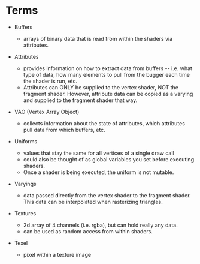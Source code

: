 # Terms
- Buffers 
  - arrays of binary data that is read from within the shaders via attributes.

- Attributes
  - provides information on how to extract data from buffers -- i.e. what type of data, how many elements to pull from the bugger each time the shader is run, etc.
  - Attributes can ONLY be supplied to the vertex shader, NOT the fragment shader. However, attribute data can be copied as a varying and supplied to the fragment shader that way.

- VAO (Vertex Array Object)
  -  collects information about the state of attributes, which attributes pull data from which buffers, etc.

- Uniforms 
  - values that stay the same for all vertices of a single draw call
  - could also be thought of as global variables you set before executing shaders.
  - Once a shader is being executed, the uniform is not mutable.

- Varyings 
  - data passed directly from the vertex shader to the fragment shader. This data can be interpolated when rasterizing triangles.

- Textures 
  - 2d array of 4 channels (i.e. rgba), but can hold really any data. 
  - can be used as random access from within shaders.

- Texel 
  - pixel within a texture image